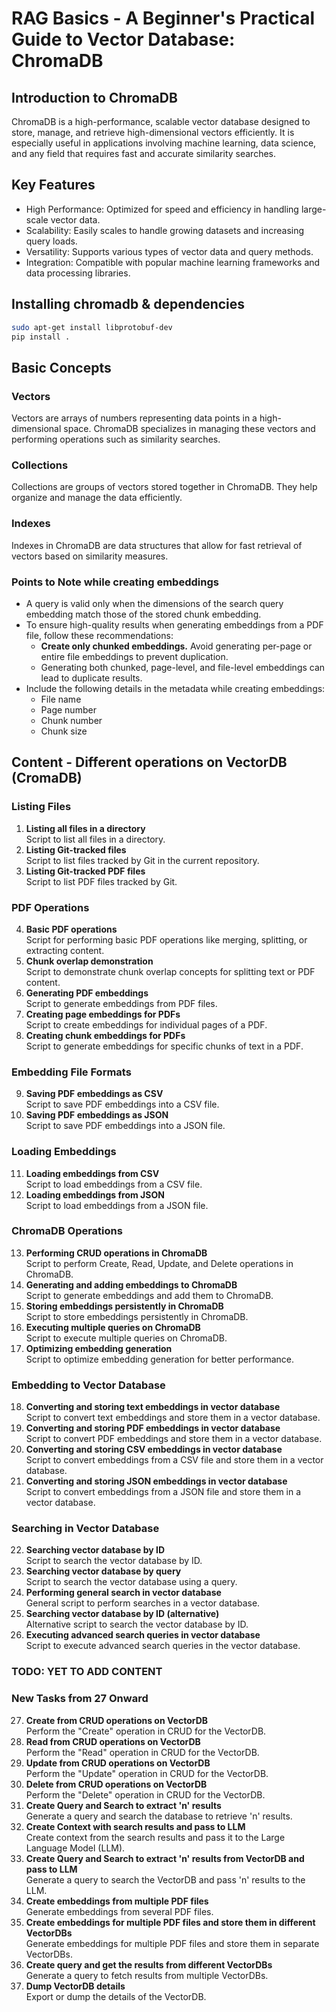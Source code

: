 # RAG Basics  - A Beginner's Practical Guide to Vector Database: ChromaDB

## Introduction to ChromaDB
ChromaDB is a high-performance, scalable vector database designed to store, manage, and retrieve high-dimensional vectors efficiently. It is especially useful in applications involving machine learning, data science, and any field that requires fast and accurate similarity searches.

## Key Features
* High Performance: Optimized for speed and efficiency in handling large-scale vector data.
* Scalability: Easily scales to handle growing datasets and increasing query loads.
* Versatility: Supports various types of vector data and query methods.
* Integration: Compatible with popular machine learning frameworks and data processing libraries.

## Installing chromadb & dependencies
```sh
sudo apt-get install libprotobuf-dev
pip install .
```

## Basic Concepts
### Vectors
Vectors are arrays of numbers representing data points in a high-dimensional space. ChromaDB specializes in managing these vectors and performing operations such as similarity searches.

### Collections
Collections are groups of vectors stored together in ChromaDB. They help organize and manage the data efficiently.

### Indexes
Indexes in ChromaDB are data structures that allow for fast retrieval of vectors based on similarity measures.

### Points to Note while creating embeddings

- A query is valid only when the dimensions of the search query embedding match those of the stored chunk embedding.
- To ensure high-quality results when generating embeddings from a PDF file, follow these recommendations:
  - **Create only chunked embeddings.** Avoid generating per-page or entire file embeddings to prevent duplication.
  - Generating both chunked, page-level, and file-level embeddings can lead to duplicate results.
- Include the following details in the metadata while creating embeddings:
  - File name
  - Page number
  - Chunk number
  - Chunk size
  
## Content - Different operations on VectorDB (CromaDB)
### **Listing Files**
1. **Listing all files in a directory**  
   Script to list all files in a directory.
2. **Listing Git-tracked files**  
   Script to list files tracked by Git in the current repository.
3. **Listing Git-tracked PDF files**  
   Script to list PDF files tracked by Git.

### **PDF Operations**
4. **Basic PDF operations**  
   Script for performing basic PDF operations like merging, splitting, or extracting content.
5. **Chunk overlap demonstration**  
   Script to demonstrate chunk overlap concepts for splitting text or PDF content.
6. **Generating PDF embeddings**  
   Script to generate embeddings from PDF files.
7. **Creating page embeddings for PDFs**  
   Script to create embeddings for individual pages of a PDF.
8. **Creating chunk embeddings for PDFs**  
   Script to generate embeddings for specific chunks of text in a PDF.

### **Embedding File Formats**
9. **Saving PDF embeddings as CSV**  
   Script to save PDF embeddings into a CSV file.
10. **Saving PDF embeddings as JSON**  
   Script to save PDF embeddings into a JSON file.

### **Loading Embeddings**
11. **Loading embeddings from CSV**  
   Script to load embeddings from a CSV file.
12. **Loading embeddings from JSON**  
   Script to load embeddings from a JSON file.

### **ChromaDB Operations**
13. **Performing CRUD operations in ChromaDB**  
   Script to perform Create, Read, Update, and Delete operations in ChromaDB.
14. **Generating and adding embeddings to ChromaDB**  
   Script to generate embeddings and add them to ChromaDB.
15. **Storing embeddings persistently in ChromaDB**  
   Script to store embeddings persistently in ChromaDB.
16. **Executing multiple queries on ChromaDB**  
   Script to execute multiple queries on ChromaDB.
17. **Optimizing embedding generation**  
   Script to optimize embedding generation for better performance.

### **Embedding to Vector Database**
18. **Converting and storing text embeddings in vector database**  
   Script to convert text embeddings and store them in a vector database.
19. **Converting and storing PDF embeddings in vector database**  
   Script to convert PDF embeddings and store them in a vector database.
20. **Converting and storing CSV embeddings in vector database**  
   Script to convert embeddings from a CSV file and store them in a vector database.
21. **Converting and storing JSON embeddings in vector database**  
   Script to convert embeddings from a JSON file and store them in a vector database.

### **Searching in Vector Database**
22. **Searching vector database by ID**  
   Script to search the vector database by ID.
23. **Searching vector database by query**  
   Script to search the vector database using a query.
24. **Performing general search in vector database**  
   General script to perform searches in a vector database.
25. **Searching vector database by ID (alternative)**  
   Alternative script to search the vector database by ID.
26. **Executing advanced search queries in vector database**  
   Script to execute advanced search queries in the vector database.

### TODO: YET TO ADD CONTENT
### **New Tasks from 27 Onward**
27. **Create from CRUD operations on VectorDB**  
   Perform the "Create" operation in CRUD for the VectorDB.
28. **Read from CRUD operations on VectorDB**  
   Perform the "Read" operation in CRUD for the VectorDB.
29. **Update from CRUD operations on VectorDB**  
   Perform the "Update" operation in CRUD for the VectorDB.
30. **Delete from CRUD operations on VectorDB**  
   Perform the "Delete" operation in CRUD for the VectorDB.
31. **Create Query and Search to extract 'n' results**  
   Generate a query and search the database to retrieve 'n' results.
32. **Create Context with search results and pass to LLM**  
   Create context from the search results and pass it to the Large Language Model (LLM).
33. **Create Query and Search to extract 'n' results from VectorDB and pass to LLM**  
   Generate a query to search the VectorDB and pass 'n' results to the LLM.
34. **Create embeddings from multiple PDF files**  
   Generate embeddings from several PDF files.
35. **Create embeddings for multiple PDF files and store them in different VectorDBs**  
   Generate embeddings for multiple PDF files and store them in separate VectorDBs.
36. **Create query and get the results from different VectorDBs**  
   Generate a query to fetch results from multiple VectorDBs.
37. **Dump VectorDB details**  
   Export or dump the details of the VectorDB.
